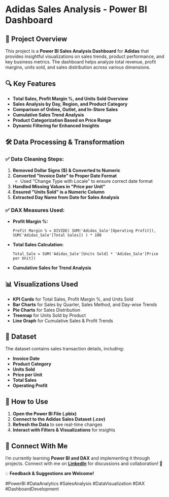 
# Adidas Sales Analysis - Power BI Dashboard

## 📌 Project Overview
This project is a **Power BI Sales Analysis Dashboard** for **Adidas** that provides insightful visualizations on sales trends, product performance, and key business metrics. The dashboard helps analyze total revenue, profit margins, units sold, and sales distribution across various dimensions.

## 🔍 Key Features
- **Total Sales, Profit Margin %, and Units Sold Overview**
- **Sales Analysis by Day, Region, and Product Category**
- **Comparison of Online, Outlet, and In-Store Sales**
- **Cumulative Sales Trend Analysis**
- **Product Categorization Based on Price Range**
- **Dynamic Filtering for Enhanced Insights**

## 🛠 Data Processing & Transformation
### ✅ Data Cleaning Steps:
1. **Removed Dollar Signs ($) & Converted to Numeric**
2. **Converted "Invoice Date" to Proper Date Format**
   - Used "Change Type with Locale" to ensure correct date format
3. **Handled Missing Values in "Price per Unit"**
4. **Ensured "Units Sold" is a Numeric Column**
5. **Extracted Day Name from Date for Sales Analysis**

### ✅ DAX Measures Used:
- **Profit Margin %:**
  ```DAX
  Profit Margin % = DIVIDE( SUM('Adidas_Sale'[Operating Profit]), SUM('Adidas_Sale'[Total Sales]) ) * 100
  ```
- **Total Sales Calculation:**
  ```DAX
  Total_Sale = SUM('Adidas_Sale'[Units Sold] * 'Adidas_Sale'[Price per Unit])
  ```
- **Cumulative Sales for Trend Analysis**

## 📊 Visualizations Used
- **KPI Cards** for Total Sales, Profit Margin %, and Units Sold
- **Bar Charts** for Sales by Quarter, Sales Method, and Day-wise Trends
- **Pie Charts** for Sales Distribution
- **Treemap** for Units Sold by Product
- **Line Graph** for Cumulative Sales & Profit Trends

## 📁 Dataset
The dataset contains sales transaction details, including:
- **Invoice Date**
- **Product Category**
- **Units Sold**
- **Price per Unit**
- **Total Sales**
- **Operating Profit**

## 🚀 How to Use
1. **Open the Power BI File (.pbix)**
2. **Connect to the Adidas Sales Dataset (.csv)**
3. **Refresh the Data** to see real-time changes
4. **Interact with Filters & Visualizations** for insights

## 🔗 Connect With Me
I’m currently learning **Power BI and DAX** and implementing it through projects. Connect with me on **[LinkedIn](https://www.linkedin.com/in/amit-maji-a421671bb/)** for discussions and collaboration! 🚀

💡 **Feedback & Suggestions are Welcome!**

#PowerBI #DataAnalytics #SalesAnalysis #DataVisualization #DAX #DashboardDevelopment

